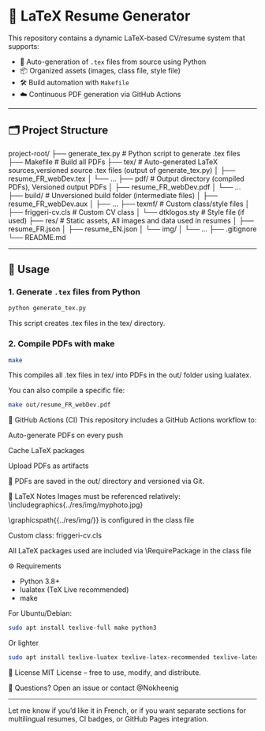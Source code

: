 # 📄 LaTeX Resume Generator

This repository contains a dynamic LaTeX-based CV/resume system that supports:

- 🐍 Auto-generation of `.tex` files from source using Python
- 📦 Organized assets (images, class file, style file)
- 🛠️ Build automation with `Makefile`
- ☁️ Continuous PDF generation via GitHub Actions

---

## 🗂 Project Structure

project-root/
├── generate_tex.py       # Python script to generate .tex files
├── Makefile              # Build all PDFs
├── tex/                  # Auto-generated LaTeX sources,versioned source .tex files (output of generate_tex.py)
│   ├── resume_FR_webDev.tex
│   └── ...
├── pdf/                  # Output directory (compiled PDFs), Versioned output PDFs
│   ├── resume_FR_webDev.pdf
│   └── ...
├── build/                # Unversioned build folder (intermediate files)
│   ├── resume_FR_webDev.aux
│   ├── ...
├── texmf/                # Custom class/style files
│   ├── friggeri-cv.cls      # Custom CV class
│   └── dtklogos.sty         # Style file (if used)
├── res/                  # Static assets, All images and data used in resumes
│   ├── resume_FR.json
│   ├── resume_EN.json
│   └── img/
│       └── ...
├── .gitignore
└── README.md


---

## 🚀 Usage

### 1. Generate `.tex` files from Python

```bash
python generate_tex.py
```

This script creates .tex files in the tex/ directory.

### 2. Compile PDFs with make

```bash
make
```

This compiles all .tex files in tex/ into PDFs in the out/ folder using lualatex.

You can also compile a specific file:
```bash
make out/resume_FR_webDev.pdf
```

🧪 GitHub Actions (CI)
This repository includes a GitHub Actions workflow to:

Auto-generate PDFs on every push

Cache LaTeX packages

Upload PDFs as artifacts

📁 PDFs are saved in the out/ directory and versioned via Git.

📝 LaTeX Notes
Images must be referenced relatively: \includegraphics{../res/img/myphoto.jpg}

\graphicspath{{../res/img/}} is configured in the class file

Custom class: friggeri-cv.cls

All LaTeX packages used are included via \RequirePackage in the class file

⚙️ Requirements
- Python 3.8+
- lualatex (TeX Live recommended)
- make

For Ubuntu/Debian:
```bash
sudo apt install texlive-full make python3
```

Or lighter
```bash
sudo apt install texlive-luatex texlive-latex-recommended texlive-latex-extra texlive-fonts-recommended texlive-bibtex-extra latexmk make python3
```

📜 License
MIT License – free to use, modify, and distribute.

🙋 Questions?
Open an issue or contact @Nokheenig


---

Let me know if you’d like it in French, or if you want separate sections for multilingual resumes, CI badges, or GitHub Pages integration.
